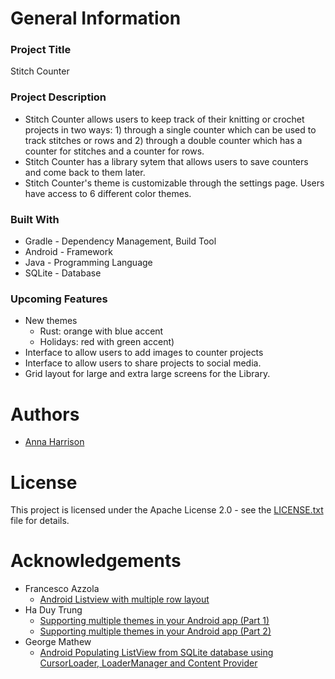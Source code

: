 # General Information #
### Project Title ###
Stitch Counter
### Project Description ###
* Stitch Counter allows users to keep track of their knitting or crochet projects in two ways: 1) through a single counter which can be used to track stitches or rows and 2) through a double counter which has a counter for stitches and a counter for rows.
* Stitch Counter has a library sytem that allows users to save counters and come back to them later.
* Stitch Counter's theme is customizable through the settings page. Users have access to 6 different color themes.
### Built With ###
* Gradle - Dependency Management, Build Tool 
* Android - Framework
* Java - Programming Language
* SQLite - Database
### Upcoming Features ###
* New themes 
    * Rust: orange with blue accent
    * Holidays: red with green accent)
* Interface to allow users to add images to counter projects
* Interface to allow users to share projects to social media.
* Grid layout for large and extra large screens for the Library.

# Authors #
* [Anna Harrison](https://github.com/annaharri89)

# License #
This project is licensed under the Apache License 2.0 - see the [LICENSE.txt](https://github.com/annaharri89/stitchCounter/blob/feature/finish_out_version_1/LICENSE) file for details.

# Acknowledgements #
* Francesco Azzola
    * [Android Listview with multiple row layout](https://www.survivingwithandroid.com/2014/08/android-listview-with-multiple-row.html)
* Ha Duy Trung
    * [Supporting multiple themes in your Android app (Part 1)](http://www.hidroh.com/2015/02/16/support-multiple-themes-android-app/)
    * [Supporting multiple themes in your Android app (Part 2)](http://www.hidroh.com/2015/02/25/support-multiple-themes-android-app-part-2/)
* George Mathew
    * [Android Populating ListView from SQLite database using CursorLoader, LoaderManager and Content Provider](http://wptrafficanalyzer.in/blog/android-populating-listview-from-sqlite-database-using-cursorloader-loadermanager-and-content-provider/)